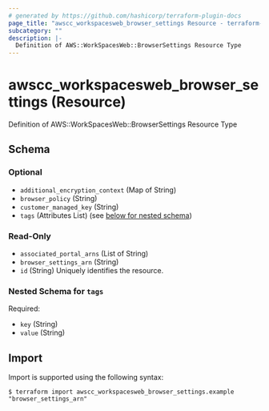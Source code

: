 ```yaml
---
# generated by https://github.com/hashicorp/terraform-plugin-docs
page_title: "awscc_workspacesweb_browser_settings Resource - terraform-provider-awscc"
subcategory: ""
description: |-
  Definition of AWS::WorkSpacesWeb::BrowserSettings Resource Type
---
```


# awscc_workspacesweb_browser_settings (Resource)

Definition of AWS::WorkSpacesWeb::BrowserSettings Resource Type



<!-- schema generated by tfplugindocs -->
## Schema

### Optional

- `additional_encryption_context` (Map of String)
- `browser_policy` (String)
- `customer_managed_key` (String)
- `tags` (Attributes List) (see [below for nested schema](#nestedatt--tags))

### Read-Only

- `associated_portal_arns` (List of String)
- `browser_settings_arn` (String)
- `id` (String) Uniquely identifies the resource.

<a id="nestedatt--tags"></a>
### Nested Schema for `tags`

Required:

- `key` (String)
- `value` (String)

## Import

Import is supported using the following syntax:

```shell
$ terraform import awscc_workspacesweb_browser_settings.example "browser_settings_arn"
```

